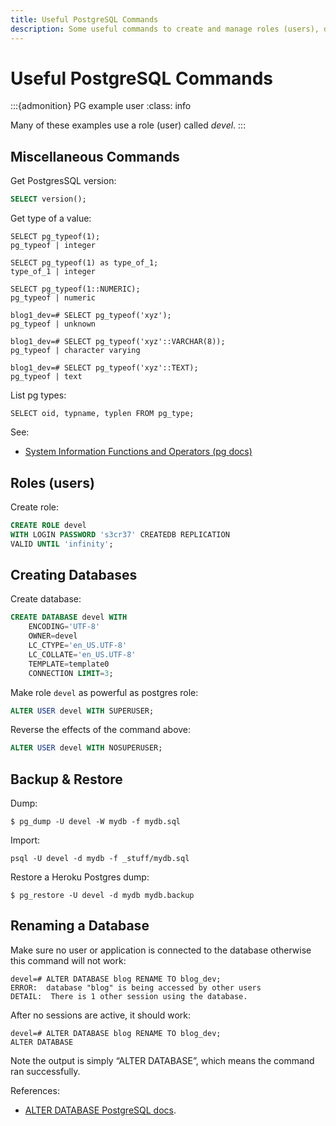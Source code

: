 ```yaml
---
title: Useful PostgreSQL Commands
description: Some useful commands to create and manage roles (users), databases and tables in PostgreSQL.
---
```


# Useful PostgreSQL Commands

:::{admonition} PG example user
:class: info

Many of these examples use a role (user) called *devel*.
:::

## Miscellaneous Commands

Get PostgresSQL version:

```sql
SELECT version();
```

Get type of a value:

```text
SELECT pg_typeof(1);
pg_typeof | integer

SELECT pg_typeof(1) as type_of_1;
type_of_1 | integer

SELECT pg_typeof(1::NUMERIC);
pg_typeof | numeric

blog1_dev=# SELECT pg_typeof('xyz');
pg_typeof | unknown

blog1_dev=# SELECT pg_typeof('xyz'::VARCHAR(8));
pg_typeof | character varying

blog1_dev=# SELECT pg_typeof('xyz'::TEXT);
pg_typeof | text
```

List pg types:

```text
SELECT oid, typname, typlen FROM pg_type;
```

See:

- [System Information Functions and Operators (pg docs)](https://www.postgresql.org/docs/14/functions-info.html)


## Roles (users)

Create role:

```sql
CREATE ROLE devel
WITH LOGIN PASSWORD 's3cr37' CREATEDB REPLICATION
VALID UNTIL 'infinity';
```

## Creating Databases

Create database:

```sql
CREATE DATABASE devel WITH
    ENCODING='UTF-8'
    OWNER=devel
    LC_CTYPE='en_US.UTF-8'
    LC_COLLATE='en_US.UTF-8'
    TEMPLATE=template0
    CONNECTION LIMIT=3;
```

Make role `devel` as powerful as postgres role:

```sql
ALTER USER devel WITH SUPERUSER;
```

Reverse the effects of the command above:

```sql
ALTER USER devel WITH NOSUPERUSER;
```

## Backup & Restore

Dump:

```shell-session
$ pg_dump -U devel -W mydb -f mydb.sql
``` 

Import:

```shell-session
psql -U devel -d mydb -f _stuff/mydb.sql
```

Restore a Heroku Postgres dump:

```shell-session
$ pg_restore -U devel -d mydb mydb.backup
```

## Renaming a Database

Make sure no user or application is connected to the database otherwise this command will not work:

```text
devel=# ALTER DATABASE blog RENAME TO blog_dev;
ERROR:  database "blog" is being accessed by other users
DETAIL:  There is 1 other session using the database.
```

After no sessions are active, it should work:

```text
devel=# ALTER DATABASE blog RENAME TO blog_dev;
ALTER DATABASE
```

Note the output is simply “ALTER DATABASE”, which means the command ran successfully.

References:

- [ALTER DATABASE PostgreSQL docs](https://www.postgresql.org/docs/current/sql-alterdatabase.html).

